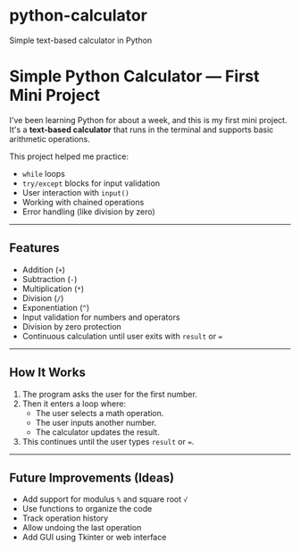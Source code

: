 # python-calculator
Simple text-based  calculator in Python
# Simple Python Calculator — First Mini Project

I've been learning Python for about a week, and this is my first mini project. It's a **text-based calculator** that runs in the terminal and supports basic arithmetic operations.

This project helped me practice:
- `while` loops
- `try/except` blocks for input validation
- User interaction with `input()`
- Working with chained operations
- Error handling (like division by zero)

---

## Features

- Addition (`+`)
- Subtraction (`-`)
- Multiplication (`*`)
- Division (`/`)
- Exponentiation (`^`)
- Input validation for numbers and operators
- Division by zero protection
- Continuous calculation until user exits with `result` or `=`

---

## How It Works

1. The program asks the user for the first number.
2. Then it enters a loop where:
   - The user selects a math operation.
   - The user inputs another number.
   - The calculator updates the result.
3. This continues until the user types `result` or `=`.

---

## Future Improvements (Ideas)

- Add support for modulus `%` and square root `√`
- Use functions to organize the code
- Track operation history
- Allow undoing the last operation
- Add GUI using Tkinter or web interface
